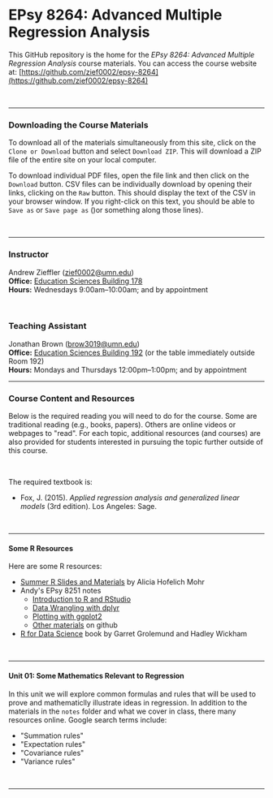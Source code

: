 EPsy 8264: Advanced Multiple Regression Analysis
=========


This GitHub repository is the home for the _EPsy 8264: Advanced Multiple Regression Analysis_ course materials. You can access the course website at: [https://github.com/zief0002/epsy-8264](https://github.com/zief0002/epsy-8264)

<br />

---


### Downloading the Course Materials

To download all of the materials simultaneously from this site, click on the `Clone or Download` button and select `Download ZIP`. This will download a ZIP file of the entire site on your local computer. 

To download individual PDF files, open the file link and then click on the `Download` button. CSV files can be individually download by opening their links, clicking on the `Raw` button. This should display the text of the CSV in your browser window. If you right-click on this text, you should be able to `Save as` or `Save page as` ()or something along those lines). 

<br />

---


### Instructor

Andrew Zieffler ([zief0002@umn.edu](mailto://zief0002@umn.edu)) <br />
**Office:** [Education Sciences Building 178](https://www.google.com/maps/place/Education+Sciences+Building/@44.9784043,-93.2394586,15z/data=!4m2!3m1!1s0x0:0x45656dac481b9150)  <br />
**Hours:** Wednesdays 9:00am–10:00am; and by appointment <br />



<br />

### Teaching Assistant

Jonathan Brown ([brow3019@umn.edu](mailto://brow3019@umn.edu)) <br />
**Office:** [Education Sciences Building 192](https://www.google.com/maps/place/Education+Sciences+Building/@44.9784043,-93.2394586,15z/data=!4m2!3m1!1s0x0:0x45656dac481b9150)  (or the table immediately outside Room 192) <br />
**Hours:** Mondays and Thursdays 12:00pm–1:00pm; and by appointment <br />


---

### Course Content and Resources

Below is the required reading you will need to do for the course. Some are traditional reading (e.g., books, papers). Others are online videos or webpages to "read". For each topic, additional resources (and courses) are also provided for students interested in pursuing the topic further outside of this course.

<br />

The required textbook is:

- Fox, J. (2015). _Applied regression analysis and generalized linear models_ (3rd edition). Los Angeles: Sage.


<br />

---

#### Some R Resources

Here are some R resources:

- [Summer R Slides and Materials](https://drive.google.com/drive/folders/1AkGUh3NlFs3Zqp-ieD1SckDTYJ5cbk-p) by Alicia Hofelich Mohr
- Andy's EPsy 8251 notes
	- [Introduction to R and RStudio](http://www.datadreaming.org/files/01-introduction-to-r.html#1)
	- [Data Wrangling with dplyr](http://www.datadreaming.org/files/02-data-wrangling-with-dplyr.html#1)
	- [Plotting with ggplot2](http://www.datadreaming.org/files/03-plotting-with-ggplot2.html#1)
	- [Other materials](https://github.com/zief0002/epsy-8251) on github
- [R for Data Science](http://r4ds.had.co.nz/) book by Garret Grolemund and Hadley Wickham 

<br />

---

#### Unit 01: Some Mathematics Relevant to Regression

In this unit we will explore common formulas and rules that will be used to prove and mathematiclly illustrate ideas in regression. In addition to the materials in the `notes` folder and what we cover in class, there many resources online. Google search terms include:

- "Summation rules"
- "Expectation rules"
- "Covariance rules"
- "Variance rules"


<br />
---

<!--

#### Data Wrangling with dplyr

Here is an R vignette that will help you learn dplyr:

- [dplyr Tutorial](http://genomicsclass.github.io/book/pages/dplyr_tutorial.html)

Additional dplyr resources

- [dplyr Cheatsheet](https://www.rstudio.com/wp-content/uploads/2015/02/data-wrangling-cheatsheet.pdf)

<br />
---

#### Plotting with ggplot2

Here are two videos to watch that will help you learn ggplot2:

- [Plotting with ggplot: Part 1](https://www.youtube.com/watch?v=HeqHMM4ziXA) [video]
- [Plotting with ggplot: Part 2](https://www.youtube.com/watch?v=n8kYa9vu1l8) [video]

Additional ggplot2 resources

- [ggplot2 Cheatsheet](https://www.rstudio.com/wp-content/uploads/2015/08/ggplot2-cheatsheet.pdf)
- [ggplot2 Extensions](http://ggplot2-exts.github.io/index.html)
- [Cookbook for R: Graphs](http://www.cookbook-r.com/Graphs/)

<br />
---

#### Simple Linear Regression: Description

Read the following:

- Lewis-Beck & Lewis-Beck (Chap. 1)

Additional resources

- [corrr Package Vignette](https://github.com/drsimonj/corrr)
- [Guess the Correlation Game](http://guessthecorrelation.com/) [fun game]

<br />
---


#### Simple Linear Regression: Inference

Read the following:

- Lewis-Beck & Lewis-Beck (Chap. 2)

Additional resources

- [Dance of the p-values](https://www.youtube.com/watch?v=ez4DgdurRPg) [video]
- [xkcd: p-values](https://xkcd.com/1478/) [cartoon]

<br />
---

#### Multiple Linear Regression

Read the following:

- Lewis-Beck & Lewis-Beck (Chap. 3)
- [Confounding Variables](http://www.icpsr.umich.edu/icpsrweb/instructors/setups2008/exercises/notes/confounding.jsp) [short web article]

<br />
---

#### Regression Assumptions

Re-read the following:

- Lewis-Beck & Lewis-Beck (Chap. 2)

Additional resources

- [broom Package Vignette](https://cran.r-project.org/web/packages/broom/vignettes/broom.html)
- [Visualizing Residuals](https://drsimonj.svbtle.com/visualising-residuals) [blog post]
- Osborne, J. W., &amp; Overbay, A. (2004). [The power of outliers (and why researchers should ALWAYS check for them)](http://pareonline.net/getvn.asp?v=9&n=6). _Practical Assessment, Research &amp; Evaluation, 9_(6).

<br />
---

#### Categorical Predictors

Read the following:

- [What is Dummy Coding?](https://stats.idre.ucla.edu/other/mult-pkg/faq/general/faqwhat-is-dummy-coding/) [web article]
- [What is Effect Coding?](https://stats.idre.ucla.edu/other/mult-pkg/faq/general/faqwhat-is-effect-coding/) [web article]

Additional resources

- [Science isn't Broken](https://fivethirtyeight.com/features/science-isnt-broken/#part1) [web article]
- Gelman, A., Hill, J., & Yajima, M. (2012). [Why we (usually) don’t have to worry about multiple comparisons](http://www.stat.columbia.edu/~gelman/research/published/multiple2f.pdf). _Journal of Research on Educational Effectiveness, 5_, 189&ndash;211.

<br />
---

#### Post Hoc Tests

Read the following:

- Veazie, P. J. (2006). [When to combine hypotheses and adjust for multiple Tests](https://www.ncbi.nlm.nih.gov/pmc/articles/PMC1713204/). _Health Services Research, 41_(3 Pt 1), 804&ndash;818. doi:  10.1111/j.1475-6773.2006.00512.x 

Here are some additional resources:

- [Add p-Values and Significance Levels to ggplots](http://www.sthda.com/english/wiki/add-p-values-and-significance-levels-to-ggplots) [web article]

<br />
---

#### Log-Transformations

Read the following:

- [Interpreting Coefficients in Regression with Log-Transformed Variables](https://www.cscu.cornell.edu/news/statnews/stnews83.pdf)
- [Interpret Regression Coefficient Estimates](http://www.cazaar.com/ta/econ113/interpreting-beta)

<br />
---
-->
